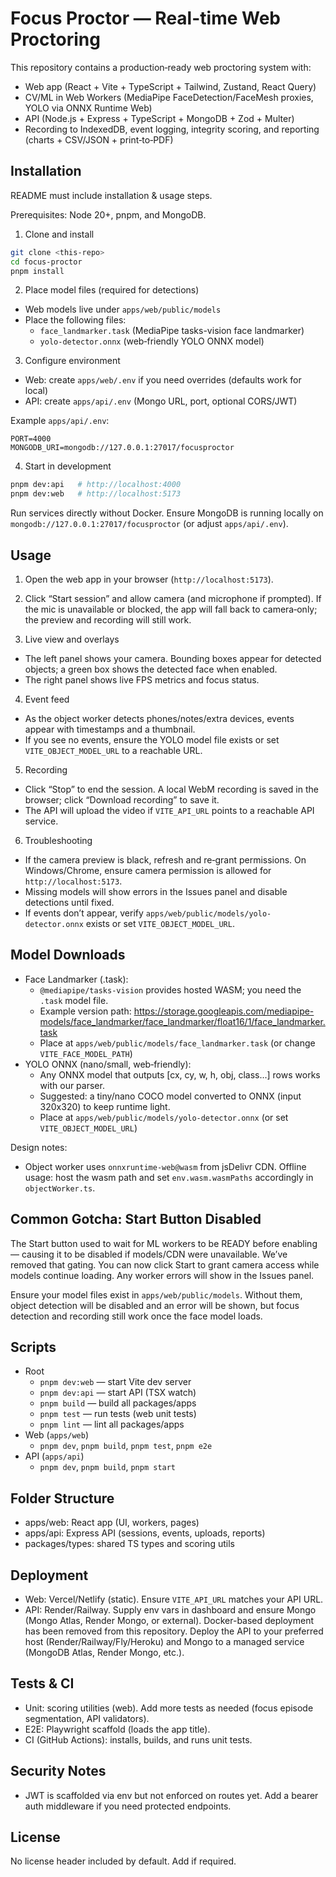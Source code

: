 # Focus Proctor — Real-time Web Proctoring

This repository contains a production‑ready web proctoring system with:

- Web app (React + Vite + TypeScript + Tailwind, Zustand, React Query)
- CV/ML in Web Workers (MediaPipe FaceDetection/FaceMesh proxies, YOLO via ONNX Runtime Web)
- API (Node.js + Express + TypeScript + MongoDB + Zod + Multer)
- Recording to IndexedDB, event logging, integrity scoring, and reporting (charts + CSV/JSON + print‑to‑PDF)

## Installation

README must include installation & usage steps.

Prerequisites: Node 20+, pnpm, and MongoDB.

1. Clone and install

```bash
git clone <this-repo>
cd focus-proctor
pnpm install
```

2. Place model files (required for detections)

- Web models live under `apps/web/public/models`
- Place the following files:
  - `face_landmarker.task` (MediaPipe tasks-vision face landmarker)
  - `yolo-detector.onnx` (web‑friendly YOLO ONNX model)

3. Configure environment

- Web: create `apps/web/.env` if you need overrides (defaults work for local)
- API: create `apps/api/.env` (Mongo URL, port, optional CORS/JWT)

Example `apps/api/.env`:

```env
PORT=4000
MONGODB_URI=mongodb://127.0.0.1:27017/focusproctor
```

4. Start in development

```bash
pnpm dev:api   # http://localhost:4000
pnpm dev:web   # http://localhost:5173
```

Run services directly without Docker. Ensure MongoDB is running locally on `mongodb://127.0.0.1:27017/focusproctor` (or adjust `apps/api/.env`).

## Usage

1. Open the web app in your browser (`http://localhost:5173`).

2. Click “Start session” and allow camera (and microphone if prompted). If the mic is unavailable or blocked, the app will fall back to camera‑only; the preview and recording will still work.

3. Live view and overlays

- The left panel shows your camera. Bounding boxes appear for detected objects; a green box shows the detected face when enabled.
- The right panel shows live FPS metrics and focus status.

4. Event feed

- As the object worker detects phones/notes/extra devices, events appear with timestamps and a thumbnail.
- If you see no events, ensure the YOLO model file exists or set `VITE_OBJECT_MODEL_URL` to a reachable URL.

5. Recording

- Click “Stop” to end the session. A local WebM recording is saved in the browser; click “Download recording” to save it.
- The API will upload the video if `VITE_API_URL` points to a reachable API service.

6. Troubleshooting

- If the camera preview is black, refresh and re‑grant permissions. On Windows/Chrome, ensure camera permission is allowed for `http://localhost:5173`.
- Missing models will show errors in the Issues panel and disable detections until fixed.
- If events don’t appear, verify `apps/web/public/models/yolo-detector.onnx` exists or set `VITE_OBJECT_MODEL_URL`.

## Model Downloads

- Face Landmarker (.task):
  - `@mediapipe/tasks-vision` provides hosted WASM; you need the `.task` model file.
  - Example version path: <https://storage.googleapis.com/mediapipe-models/face_landmarker/face_landmarker/float16/1/face_landmarker.task>
  - Place at `apps/web/public/models/face_landmarker.task` (or change `VITE_FACE_MODEL_PATH`)
- YOLO ONNX (nano/small, web‑friendly):
  - Any ONNX model that outputs [cx, cy, w, h, obj, class...] rows works with our parser.
  - Suggested: a tiny/nano COCO model converted to ONNX (input 320x320) to keep runtime light.
  - Place at `apps/web/public/models/yolo-detector.onnx` (or set `VITE_OBJECT_MODEL_URL`)

Design notes:

- Object worker uses `onnxruntime-web@wasm` from jsDelivr CDN. Offline usage: host the wasm path and set `env.wasm.wasmPaths` accordingly in `objectWorker.ts`.

## Common Gotcha: Start Button Disabled

The Start button used to wait for ML workers to be READY before enabling — causing it to be disabled if models/CDN were unavailable. We’ve removed that gating. You can now click Start to grant camera access while models continue loading. Any worker errors will show in the Issues panel.

Ensure your model files exist in `apps/web/public/models`. Without them, object detection will be disabled and an error will be shown, but focus detection and recording still work once the face model loads.

## Scripts

- Root
  - `pnpm dev:web` — start Vite dev server
  - `pnpm dev:api` — start API (TSX watch)
  - `pnpm build` — build all packages/apps
  - `pnpm test` — run tests (web unit tests)
  - `pnpm lint` — lint all packages/apps
- Web (`apps/web`)
  - `pnpm dev`, `pnpm build`, `pnpm test`, `pnpm e2e`
- API (`apps/api`)
  - `pnpm dev`, `pnpm build`, `pnpm start`

## Folder Structure

- apps/web: React app (UI, workers, pages)
- apps/api: Express API (sessions, events, uploads, reports)
- packages/types: shared TS types and scoring utils

## Deployment

- Web: Vercel/Netlify (static). Ensure `VITE_API_URL` matches your API URL.
- API: Render/Railway. Supply env vars in dashboard and ensure Mongo (Mongo Atlas, Render Mongo, or external).
  Docker-based deployment has been removed from this repository. Deploy the API to your preferred host (Render/Railway/Fly/Heroku) and Mongo to a managed service (MongoDB Atlas, Render Mongo, etc.).

## Tests & CI

- Unit: scoring utilities (web). Add more tests as needed (focus episode segmentation, API validators).
- E2E: Playwright scaffold (loads the app title).
- CI (GitHub Actions): installs, builds, and runs unit tests.

## Security Notes

- JWT is scaffolded via env but not enforced on routes yet. Add a bearer auth middleware if you need protected endpoints.

## License

No license header included by default. Add if required.
